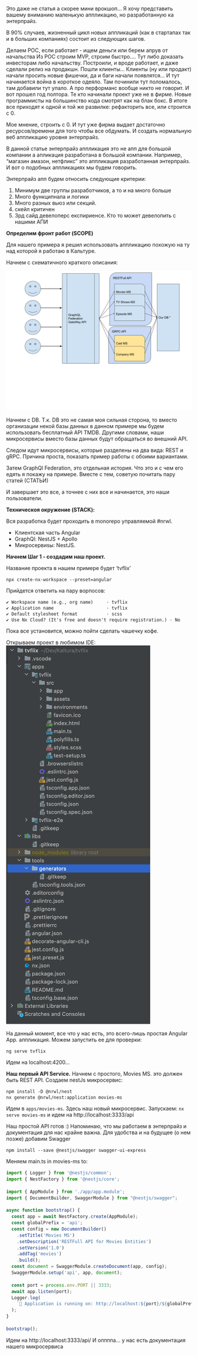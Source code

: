 Это даже не статья а скорее мини врокшоп… Я хочу представить вашему вниманию маленькую аппликацию, но разработанную ка
энтерпрайз.

В 90% случаев, жизненный цикл новых аппликаций (как в стартапах так и в больших компаниях) состоит из следующих шагов.

Делаем POC, если работает - ищем деньги или берем апрув от начальства Из POC строим MVP, строим быстро…. Тут либо
доказать инвесторам либо начальству. Построили, и вроде работает, и даже сделали релиз на продакшн. Пошли клиенты…
Клиенты (ну или продакт) начали просить новые фишечки, да и баги начали появлятся… И тут начинается война в короткое
одеяло. Там починили тут поломалось, там добавили тут упало. А про перформанс вообще никто не говорит. И вот прошел год
полтора. Те кто начинали проект уже не в фирме. Новые программисты на большинство кода смотрят как на блак бокс. В итоге
все приходят к одной и той же развилке: рефакторить все, или строится с 0.

Мое мнение, строить с 0. И тут уже фирма выдает достаточно ресурсов/времени для того чтобы все обдумать. И создать
нормальную веб аппликацию уровня энтерпрайз.

В данной статье энтерпрайз аппликация это не апп для большой компании а апликация разработана в большой компании.
Например, “магазин амазон, нетфликс” это аппликация разработанная энтерпрайз. И вот о подобных аппликациях мы будем
говорить.

Энтерпрайз апп будем относить следующие критерии:

1) Минимум две группы разработчиков, а то и на много больше
2) Много функципнала и логики
3) Много разных вьюз или секций.
4) скейл критичен
5) 3рд сайд девелоперс експириенсе. Кто то может девелопить с нашими АПИ

**Определим фронт работ (SCOPE)**

Для нашего примера я решил использовать аппликацию похожую на ту над которой я работаю в Кальтуре.

Начнем с схематичного краткого описания:

![](diagram-1.png)

Начнем с DB. Т.к. DB это не самая моя сильная сторона, то вместо организации некой базы данных в данном примере мы будем
использовать бесплатный API TMDB. Другими словами, наши микросервисы вместо базы данных будут обращаться во внешний API.

Следом идут микросервисы, которые разделены на два вида: REST и gRPC. Причина проста, показать пример работы с обоими
вариантами.

Затем GraphQl Federation, это отдельная история. Что это и с чем его едять я покажу на примере. Вместе с тем, советую
почитать пару статей (СТАТЬИ)

И завершает это все, а точнее с них все и начинается, это наши пользователи.

**Техническоя окружение (STACK):**

Вся разработка будет проходить в monorepo управляемой #nrwl.

- Клиентская часть Angular
- GraphQl: NestJS + Apollo
- Микросервиsы: NestJS.

**Начнем Шаг 1 - создадим наш проект.**

Название проекта в нашем примере будет ‘tvflix’

```
npx create-nx-workspace --preset=angular
```

Прийдется ответить на пару ворпосов:

```
✔ Workspace name (e.g., org name)     · tvflix
✔ Application name                    · tvflix
✔ Default stylesheet format           · scss
✔ Use Nx Cloud? (It's free and doesn't require registration.) · No
```

Пока все установится, можно пойти сделать чашечку кофе.

Открываем проект в любимом IDE:
![](project_structure_!.png)

На данный момент, все что у нас есть, это всего-лишь простая Angular App. аппликация. Можем запустить ее для проверки:

```
ng serve tvflix
```

Идем на localhost:4200…

**Наш первый API Service.**
Начнем с простого, Movies MS. это должен быть REST API. Создаем nestJs микросервис:

```
npm install -D @nrwl/nest
nx generate @nrwl/nest:application movies-ms
```

Идем в `apps/movies-ms`. Здесь наш новый микросервис. Запускаем:
`nx serve movies-ms` и идем на http://localhost:3333/api

Наш простой API готов :)
Напоминаю, что мы работаем в энтерпрайз и документация для нас крайне важна. Для удобства и на будущее (о нем позже)
добавим Swagger

```
npm install --save @nestjs/swagger swagger-ui-express
```

Меняем main.ts in movies-ms to:

```typescript
import { Logger } from '@nestjs/common';
import { NestFactory } from '@nestjs/core';

import { AppModule } from './app/app.module';
import { DocumentBuilder, SwaggerModule } from "@nestjs/swagger";

async function bootstrap() {
  const app = await NestFactory.create(AppModule);
  const globalPrefix = 'api';
  const config = new DocumentBuilder()
    .setTitle('Movies MS')
    .setDescription('RESTFull API for Movies Entities')
    .setVersion('1.0')
    .addTag('movies')
    .build();
  const document = SwaggerModule.createDocument(app, config);
  SwaggerModule.setup('api', app, document);

  const port = process.env.PORT || 3333;
  await app.listen(port);
  Logger.log(
    `🚀 Application is running on: http://localhost:${port}/${globalPrefix}`
  );
}

bootstrap();
```

Идем на http://localhost:3333/api/
И оппппа… у нас есть документация нашего микросервиса




